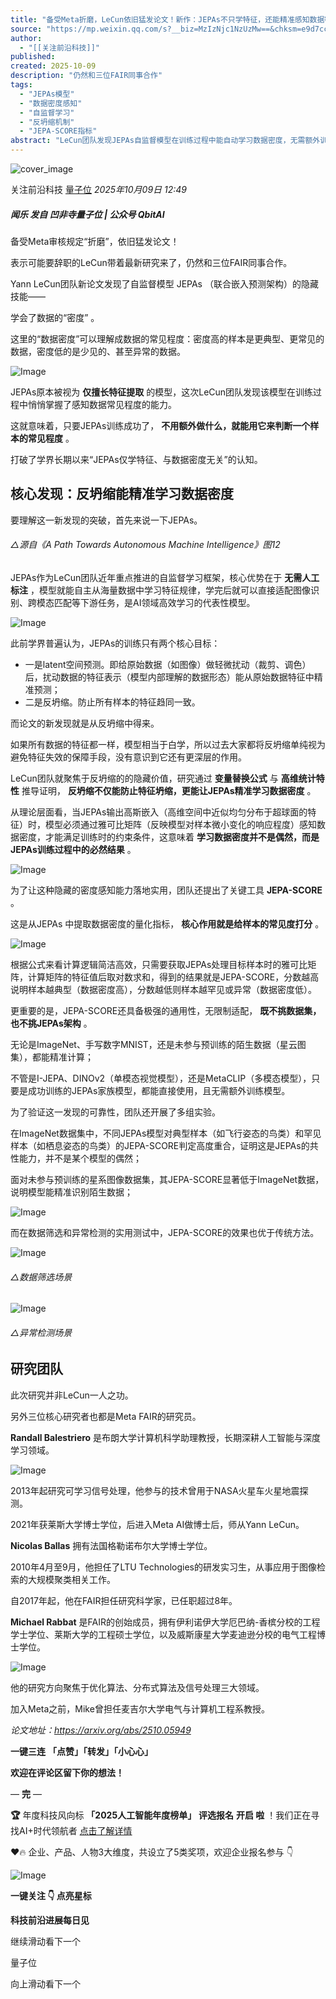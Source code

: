 ```yaml
---
title: "备受Meta折磨，LeCun依旧猛发论文！新作：JEPAs不只学特征，还能精准感知数据密度"
source: "https://mp.weixin.qq.com/s?__biz=MzIzNjc1NzUzMw==&chksm=e9d7cc2e6a2c321abe6574b1c49f2d5b82a9b28085e869eb61f1e24137d3ccba3cbde23c62e2&idx=3&mid=2247830568&sn=0f80d0313c1f37bfe534854b5bf93eae#rd"
author:
  - "[[关注前沿科技]]"
published:
created: 2025-10-09
description: "仍然和三位FAIR同事合作"
tags:
  - "JEPAs模型"
  - "数据密度感知"
  - "自监督学习"
  - "反坍缩机制"
  - "JEPA-SCORE指标"
abstract: "LeCun团队发现JEPAs自监督模型在训练过程中能自动学习数据密度，无需额外训练即可判断样本常见程度。"
---
```

![cover_image](https://mmbiz.qpic.cn/mmbiz_jpg/YicUhk5aAGtBwykSxHSp1CwmCJzBPKw8169qCtad0k8c8hcwnLetItnU0ibyfeJJhUnhjhzW642P0dZ54RIibKwHQ/0?wx_fmt=jpeg)

关注前沿科技 [量子位](https://mp.weixin.qq.com/) *2025年10月09日 12:49*

##### 闻乐 发自 凹非寺量子位 | 公众号 QbitAI

备受Meta审核规定“折磨”，依旧猛发论文！

表示可能要辞职的LeCun带着最新研究来了，仍然和三位FAIR同事合作。

Yann LeCun团队新论文发现了自监督模型 JEPAs （联合嵌入预测架构）的隐藏技能——

学会了数据的“密度” 。

这里的“数据密度”可以理解成数据的常见程度：密度高的样本是更典型、更常见的数据，密度低的是少见的、甚至异常的数据。

![Image](https://mmbiz.qpic.cn/mmbiz_png/YicUhk5aAGtBwykSxHSp1CwmCJzBPKw81RkkhdpgWXZJNsFNeWcbqD9CgBjQfs6kaV8ibiaUu6lMC83e7T0Vs5BZg/640?wx_fmt=png&from=appmsg&watermark=1&tp=webp&wxfrom=5&wx_lazy=1#imgIndex=0)

JEPAs原本被视为 **仅擅长特征提取** 的模型，这次LeCun团队发现该模型在训练过程中悄悄掌握了感知数据常见程度的能力。

这就意味着，只要JEPAs训练成功了， **不用额外做什么，就能用它来判断一个样本的常见程度** 。

打破了学界长期以来“JEPAs仅学特征、与数据密度无关”的认知。

## 核心发现：反坍缩能精准学习数据密度

要理解这一新发现的突破，首先来说一下JEPAs。

###### △源自《A Path Towards Autonomous Machine Intelligence》图12

JEPAs作为LeCun团队近年重点推进的自监督学习框架，核心优势在于 **无需人工标注** ，模型就能自主从海量数据中学习特征规律，学完后就可以直接适配图像识别、跨模态匹配等下游任务，是AI领域高效学习的代表性模型。

![Image](https://mmbiz.qpic.cn/mmbiz_png/YicUhk5aAGtBwykSxHSp1CwmCJzBPKw81yhRtqh32wC1vgFUHIChWznbUEAdKiazKerkghAO80QonYXocruvNJ4w/640?wx_fmt=png&from=appmsg&watermark=1&tp=webp&wxfrom=5&wx_lazy=1#imgIndex=2)

此前学界普遍认为，JEPAs的训练只有两个核心目标：

- 一是latent空间预测。即给原始数据（如图像）做轻微扰动（裁剪、调色）后，扰动数据的特征表示（模型内部理解的数据形态）能从原始数据特征中精准预测；
- 二是反坍缩。防止所有样本的特征趋同一致。

而论文的新发现就是从反坍缩中得来。

如果所有数据的特征都一样，模型相当于白学，所以过去大家都将反坍缩单纯视为避免特征失效的保障手段，没有意识到它还有更深层的作用。

LeCun团队就聚焦于反坍缩的的隐藏价值，研究通过 **变量替换公式** 与 **高维统计特性** 推导证明， **反坍缩不仅能防止特征坍缩，更能让JEPAs精准学习数据密度** 。

从理论层面看，当JEPAs输出高斯嵌入（高维空间中近似均匀分布于超球面的特征）时，模型必须通过雅可比矩阵（反映模型对样本微小变化的响应程度）感知数据密度，才能满足训练时的约束条件，这意味着 **学习数据密度并不是偶然，而是JEPAs训练过程中的必然结果** 。

![Image](https://mmbiz.qpic.cn/mmbiz_png/YicUhk5aAGtBwykSxHSp1CwmCJzBPKw81yvc8q0kgPoibYKfyGCpR5sgF7ubicJxUDIaZVbkw9KoLnCPOcjeAg7yA/640?wx_fmt=png&from=appmsg&watermark=1&tp=webp&wxfrom=5&wx_lazy=1#imgIndex=3)

为了让这种隐藏的密度感知能力落地实用，团队还提出了关键工具 **JEPA-SCORE** 。

这是从JEPAs 中提取数据密度的量化指标， **核心作用就是给样本的常见度打分** 。

![Image](https://mmbiz.qpic.cn/mmbiz_png/YicUhk5aAGtBwykSxHSp1CwmCJzBPKw81xdJ9ia6q1bbBuWT7YFEKIibPq5OmwicgjBXQokpGuUW4QkXEoEmRxia43A/640?wx_fmt=png&from=appmsg&watermark=1&tp=webp&wxfrom=5&wx_lazy=1#imgIndex=4)

根据公式来看计算逻辑简洁高效，只需要获取JEPAs处理目标样本时的雅可比矩阵，计算矩阵的特征值后取对数求和，得到的结果就是JEPA-SCORE，分数越高说明样本越典型（数据密度高），分数越低则样本越罕见或异常（数据密度低）。

更重要的是，JEPA-SCORE还具备极强的通用性，无限制适配， **既不挑数据集，也不挑JEPAs架构** 。

无论是ImageNet、手写数字MNIST，还是未参与预训练的陌生数据（星云图集），都能精准计算；

不管是I-JEPA、DINOv2（单模态视觉模型），还是MetaCLIP（多模态模型），只要是成功训练的JEPAs家族模型，都能直接使用，且无需额外训练模型。

为了验证这一发现的可靠性，团队还开展了多组实验。

在ImageNet数据集中，不同JEPAs模型对典型样本（如飞行姿态的鸟类）和罕见样本（如栖息姿态的鸟类）的JEPA-SCORE判定高度重合，证明这是JEPAs的共性能力，并不是某个模型的偶然；

面对未参与预训练的星系图像数据集，其JEPA-SCORE显著低于ImageNet数据，说明模型能精准识别陌生数据；

![Image](https://mmbiz.qpic.cn/mmbiz_png/YicUhk5aAGtBwykSxHSp1CwmCJzBPKw81rUeNFXYtTFmj64NAgib65akkbnTxm2ecfL7RVuBn3NUykH92uicmiayibA/640?wx_fmt=png&from=appmsg&watermark=1&tp=webp&wxfrom=5&wx_lazy=1#imgIndex=5)

而在数据筛选和异常检测的实用测试中，JEPA-SCORE的效果也优于传统方法。

![Image](https://mp.weixin.qq.com/www.w3.org/2000/svg'%20xmlns:xlink='http://www.w3.org/1999/xlink'%3E%3Ctitle%3E%3C/title%3E%3Cg%20stroke='none'%20stroke-width='1'%20fill='none'%20fill-rule='evenodd'%20fill-opacity='0'%3E%3Cg%20transform='translate(-249.000000,%20-126.000000)'%20fill='%23FFFFFF'%3E%3Crect%20x='249'%20y='126'%20width='1'%20height='1'%3E%3C/rect%3E%3C/g%3E%3C/g%3E%3C/svg%3E)

###### △数据筛选场景

![Image](https://mp.weixin.qq.com/www.w3.org/2000/svg'%20xmlns:xlink='http://www.w3.org/1999/xlink'%3E%3Ctitle%3E%3C/title%3E%3Cg%20stroke='none'%20stroke-width='1'%20fill='none'%20fill-rule='evenodd'%20fill-opacity='0'%3E%3Cg%20transform='translate(-249.000000,%20-126.000000)'%20fill='%23FFFFFF'%3E%3Crect%20x='249'%20y='126'%20width='1'%20height='1'%3E%3C/rect%3E%3C/g%3E%3C/g%3E%3C/svg%3E)

###### △异常检测场景

## 研究团队

此次研究并非LeCun一人之功。

另外三位核心研究者也都是Meta FAIR的研究员。

**Randall Balestriero** 是布朗大学计算机科学助理教授，长期深耕人工智能与深度学习领域。

![Image](https://mp.weixin.qq.com/www.w3.org/2000/svg'%20xmlns:xlink='http://www.w3.org/1999/xlink'%3E%3Ctitle%3E%3C/title%3E%3Cg%20stroke='none'%20stroke-width='1'%20fill='none'%20fill-rule='evenodd'%20fill-opacity='0'%3E%3Cg%20transform='translate(-249.000000,%20-126.000000)'%20fill='%23FFFFFF'%3E%3Crect%20x='249'%20y='126'%20width='1'%20height='1'%3E%3C/rect%3E%3C/g%3E%3C/g%3E%3C/svg%3E)

2013年起研究可学习信号处理，他参与的技术曾用于NASA火星车火星地震探测。

2021年获莱斯大学博士学位，后进入Meta AI做博士后，师从Yann LeCun。

**Nicolas Ballas** 拥有法国格勒诺布尔大学博士学位。

2010年4月至9月，他担任了LTU Technologies的研发实习生，从事应用于图像检索的大规模聚类相关工作。

自2017年起，他在FAIR担任研究科学家，已任职超过8年。

**Michael Rabbat** 是FAIR的创始成员，拥有伊利诺伊大学厄巴纳-香槟分校的工程学士学位、莱斯大学的工程硕士学位，以及威斯康星大学麦迪逊分校的电气工程博士学位。

![Image](https://mp.weixin.qq.com/www.w3.org/2000/svg'%20xmlns:xlink='http://www.w3.org/1999/xlink'%3E%3Ctitle%3E%3C/title%3E%3Cg%20stroke='none'%20stroke-width='1'%20fill='none'%20fill-rule='evenodd'%20fill-opacity='0'%3E%3Cg%20transform='translate(-249.000000,%20-126.000000)'%20fill='%23FFFFFF'%3E%3Crect%20x='249'%20y='126'%20width='1'%20height='1'%3E%3C/rect%3E%3C/g%3E%3C/g%3E%3C/svg%3E)

他的研究方向聚焦于优化算法、分布式算法及信号处理三大领域。

加入Meta之前，Mike曾担任麦吉尔大学电气与计算机工程系教授。

*论文地址：https://arxiv.org/abs/2510.05949*

**一键三连** **「点赞」「转发」「小心心」**

**欢迎在评论区留下你的想法！**

— **完** —

  

****🏆**** 年度科技风向标 ****「2025人工智能年度榜单」**** **评选报名** **开启 啦** ！我们正在寻找AI+时代领航者 [点击了解详情](https://mp.weixin.qq.com/s?__biz=MzIzNjc1NzUzMw==&mid=2247824943&idx=1&sn=fe5b1e862916b886724ca1e85bbc6ea4&scene=21#wechat_redirect)

❤️🔥 企业、产品、人物3大维度，共设立了5类奖项，欢迎企业报名参与 👇

![Image](https://mp.weixin.qq.com/www.w3.org/2000/svg'%20xmlns:xlink='http://www.w3.org/1999/xlink'%3E%3Ctitle%3E%3C/title%3E%3Cg%20stroke='none'%20stroke-width='1'%20fill='none'%20fill-rule='evenodd'%20fill-opacity='0'%3E%3Cg%20transform='translate(-249.000000,%20-126.000000)'%20fill='%23FFFFFF'%3E%3Crect%20x='249'%20y='126'%20width='1'%20height='1'%3E%3C/rect%3E%3C/g%3E%3C/g%3E%3C/svg%3E)

**一键关注 👇 点亮星标**

**科技前沿进展每日见**

  

继续滑动看下一个

量子位

向上滑动看下一个